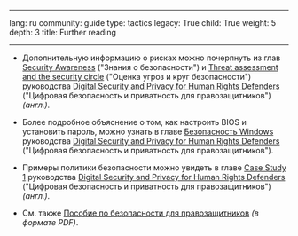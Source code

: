 

---

lang: ru
community: guide
type: tactics
legacy: True
child: True
weight: 5
depth: 3
title: Further reading

---

- Дополнительную информацию о рисках можно почерпнуть из глав [Security Awareness](https://equalit.ie/esecman/russian/chapter1_2.html) ("Знания о безопасности") и [Threat assessment and the security circle](https://equalit.ie/esecman/russian/chapter1_3.html) ("Оценка угроз и круг безопасности") руководства [Digital Security and Privacy for Human Rights Defenders](https://equalit.ie/esecman/russian/) ("Цифровая безопасность и приватность для правозащитников") *(англ.)*.

- Более подробное объяснение о том, как настроить BIOS и установить пароль, можно узнать в главе [Безопасность Windows](https://equalit.ie/esecman/russian/chapter2_1.html) руководства [Digital Security and Privacy for Human Rights Defenders](https://equalit.ie/esecman/russian/) ("Цифровая безопасность и приватность для правозащитников").

- Примеры политики безопасности можно увидеть в главе [Case Study 1](https://equalit.ie/esecman/russian/chapter4.html) руководства [Digital Security and Privacy for Human Rights Defenders](https://equalit.ie/esecman/russian/) ("Цифровая безопасность и приватность для правозащитников") *(англ.)*.

- См. также [Пособие по безопасности для правозащитников](http://www.frontlinedefenders.org/files/ru/Protection_Manual_for_Human_Rights_Defenders_Russian.pdf) *(в формате PDF)*.

